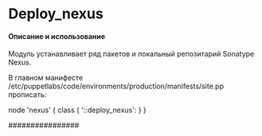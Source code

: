 # Deploy_nexus

#### Описание и использование

Модуль устанавливает ряд пакетов и локальный репозитарий Sonatype Nexus. 

В главном манифесте  /etc/puppetlabs/code/environments/production/manifests/site.pp прописать:


node 'nexus' {
  class { '::deploy_nexus': }
}

################
